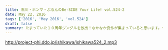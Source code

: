 ```yaml
---
title: 石川・ホンマ・ぶるんのBe-SIDE Your Life! vol.524-2
date: May 22, 2016
tags: ['2016', 'May 2016', 'vol.524']
draft: false
summary: たまっていた１０周年ジングルを放出！なかなか良作が集まっていると思います。サウンドマンで仕事してくれないですかね？ISHII
---
```


http://project-phi.ddo.jp/ishikawa/ishikawa524_2.mp3